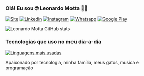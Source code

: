 ### Olá! Eu sou 🤓 Leonardo Motta 👨‍💻

[![Site](https://img.shields.io/website?label=leonardomotta.com&style=for-the-badge&url=https://leonardomotta.netlify.app//)](https://leonardomotta.netlify.app/)
[![Linkedin](https://img.shields.io/badge/LinkedIn-0077B5?style=for-the-badge&logo=linkedin&logoColor=white)](https://www.linkedin.com/in/leonardo-motta-51883366/)
[![Instagram](https://img.shields.io/badge/Instagram-E4405F?style=for-the-badge&logo=instagram&logoColor=white)](https://www.instagram.com/leobrabo.py/)
[![Whatsapp](https://img.shields.io/badge/WhatsApp-25D366?style=for-the-badge&logo=whatsapp&logoColor=white)](https://api.whatsapp.com/send?phone=5561984142630&text=Ol%C3%A1%20gostaria%20de%20mais%20detalhes%20sobre%20um%20projeto!)
[![Google Play](https://img.shields.io/badge/Google_Play-414141?style=for-the-badge&logo=google-play&logoColor=white)](https://play.google.com/store/apps/details?id=com.diadelucro)

![Leonardo Motta GitHub stats](https://github-readme-stats.vercel.app/api?username=leoobrabo&show_icons=true&theme=dracula)

### Tecnologias que uso no meu dia-a-dia

[![Linguagens mais usadas](https://github-readme-stats.vercel.app/api/top-langs/?username=leoobrabo)](https://github.com/leoobrabo/github-readme-stats)


Apaixonado por tecnologia, minha família, meus gatos, musica e programação
